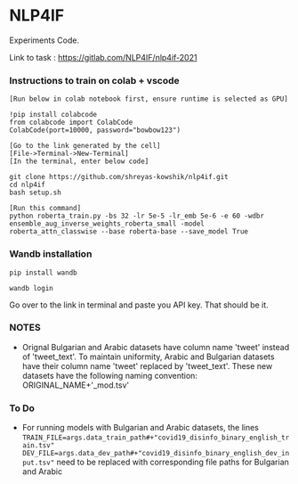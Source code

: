 # NLP4IF

Experiments Code.

Link to task : https://gitlab.com/NLP4IF/nlp4if-2021

### Instructions to train on colab + vscode

```
[Run below in colab notebook first, ensure runtime is selected as GPU]

!pip install colabcode
from colabcode import ColabCode
ColabCode(port=10000, password="bowbow123")

[Go to the link generated by the cell]
[File->Terminal->New-Terminal]
[In the terminal, enter below code]

git clone https://github.com/shreyas-kowshik/nlp4if.git
cd nlp4if
bash setup.sh

[Run this command]
python roberta_train.py -bs 32 -lr 5e-5 -lr_emb 5e-6 -e 60 -wdbr ensemble_aug_inverse_weights_roberta_small -model roberta_attn_classwise --base roberta-base --save_model True
```


### Wandb installation

```
pip install wandb

wandb login
```

Go over to the link in terminal and paste you API key. That should be it.

### NOTES
- Orignal Bulgarian and Arabic datasets have column name 'tweet' instead of 'tweet_text'. To maintain uniformity, Arabic and Bulgarian datasets have their column name 'tweet' replaced by 'tweet_text'. These new datasets have the following naming convention: ORIGINAL_NAME+'_mod.tsv'

### To Do
- For running models with Bulgarian and Arabic datasets, the lines ```TRAIN_FILE=args.data_train_path#+"covid19_disinfo_binary_english_train.tsv"
DEV_FILE=args.data_dev_path#+"covid19_disinfo_binary_english_dev_input.tsv"```
need to be replaced with corresponding file paths for Bulgarian and Arabic
